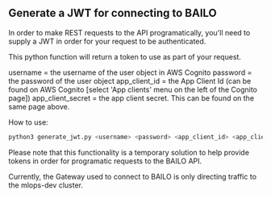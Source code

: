 ## Generate a JWT for connecting to BAILO

In order to make REST requests to the API programatically, you'll need to supply a JWT in order for your request to be
authenticated.

This python function will return a token to use as part of your request.

username = the username of the user object in AWS Cognito password = the password of the user object app_client_id = the
App Client Id (can be found on AWS Cognito [select 'App clients' menu on the left of the Cognito page])
app_client_secret = the app client secret. This can be found on the same page above.

How to use:

```bash
python3 generate_jwt.py <username> <password> <app_client_id> <app_client_secret>
```

Please note that this functionality is a temporary solution to help provide tokens in order for programatic requests to
the BAILO API.

Currently, the Gateway used to connect to BAILO is only directing traffic to the mlops-dev cluster.
